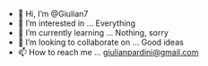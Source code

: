 - 👋 Hi, I’m @Giulian7
- 👀 I’m interested in ... Everything
- 🌱 I’m currently learning ... Nothing, sorry
- 💞️ I’m looking to collaborate on ... Good ideas
- 📫 How to reach me ... giulianpardini@gmail.com

<!---
Giulian7/Giulian7 is a ✨ special ✨ repository because its `README.md` (this file) appears on your GitHub profile.
You can click the Preview link to take a look at your changes.
--->
